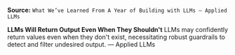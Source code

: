 **Source:** `What We’ve Learned From A Year of Building with LLMs – Applied LLMs`

**LLMs Will Return Output Even When They Shouldn't**
LLMs may confidently return values even when they don't exist, necessitating robust guardrails to detect and filter undesired output. — Applied LLMs
